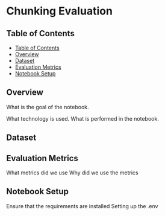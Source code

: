 # Chunking Evaluation <!-- omit in toc -->

## Table of Contents

- [Table of Contents](#table-of-contents)
- [Overview ](#overview-)
- [Dataset ](#dataset-)
- [Evaluation Metrics ](#evaluation-metrics-)
- [Notebook Setup ](#notebook-setup-)

## Overview <!-- Paul -->

What is the goal of the notebook.

What technology is used.
What is performed in the notebook.

## Dataset <!-- Oscar -->

## Evaluation Metrics <!-- Oscar -->

What metrics did we use
Why did we use the metrics

## Notebook Setup <!-- Paul -->

Ensure that the requirements are installed
Setting up the .env
